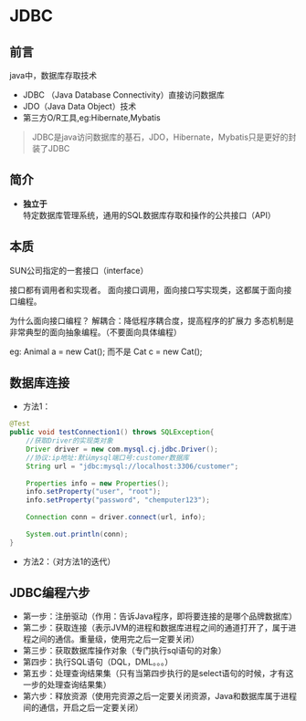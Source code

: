 # JDBC

## 前言

java中，数据库存取技术

- JDBC （Java Database Connectivity）直接访问数据库
- JDO（Java Data Object）技术
- 第三方O/R工具,eg:Hibernate,Mybatis

> JDBC是java访问数据库的基石，JDO，Hibernate，Mybatis只是更好的封装了JDBC

## 简介

- **独立于**特定数据库管理系统，通用的SQL数据库存取和操作的公共接口（API）

## 本质

SUN公司指定的一套接口（interface）

接口都有调用者和实现者。
面向接口调用，面向接口写实现类，这都属于面向接口编程。

为什么面向接口编程？
解耦合：降低程序耦合度，提高程序的扩展力
多态机制是非常典型的面向抽象编程。（不要面向具体编程）

eg: Animal a = new Cat(); 而不是 Cat c = new Cat();

## 数据库连接

- 方法1：

``` java
@Test
public void testConnection1() throws SQLException{
	//获取Driver的实现类对象
	Driver driver = new com.mysql.cj.jdbc.Driver();
	//协议:ip地址:默认mysql端口号:customer数据库
	String url = "jdbc:mysql://localhost:3306/customer";
	
	Properties info = new Properties();
	info.setProperty("user", "root");
	info.setProperty("password", "chemputer123");
	
	Connection conn = driver.connect(url, info);
	
	System.out.println(conn);
}
```

- 方法2：（对方法1的迭代）



## JDBC编程六步

- 第一步：注册驱动（作用：告诉Java程序，即将要连接的是哪个品牌数据库）
- 第二步：获取连接（表示JVM的进程和数据库进程之间的通道打开了，属于进程之间的通信。重量级，使用完之后一定要关闭）
- 第三步：获取数据库操作对象（专门执行sql语句的对象）
- 第四步：执行SQL语句（DQL，DML。。。）
- 第五步：处理查询结果集（只有当第四步执行的是select语句的时候，才有这一步的处理查询结果集）
- 第六步：释放资源（使用完资源之后一定要关闭资源，Java和数据库属于进程间的通信，开启之后一定要关闭）
